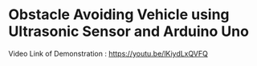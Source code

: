 # Obstacle Avoiding Vehicle using Ultrasonic Sensor and Arduino Uno
Video Link of Demonstration : https://youtu.be/lKiydLxQVFQ
